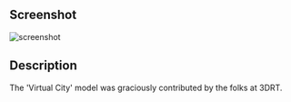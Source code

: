 ## Screenshot

![screenshot](screenshot/screenshot.gif)

## Description

The 'Virtual City' model was graciously contributed by the folks at 3DRT.